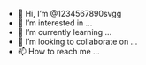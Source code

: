 - 👋 Hi, I’m @1234567890svgg
- 👀 I’m interested in ...
- 🌱 I’m currently learning ...
- 💞️ I’m looking to collaborate on ...
- 📫 How to reach me ...

<!---
1234567890svgg/1234567890svgg is a ✨ special ✨ repository because its `README.md` (this file) appears on your GitHub profile.
You can click the Preview link to take a look at your changes.
--->

